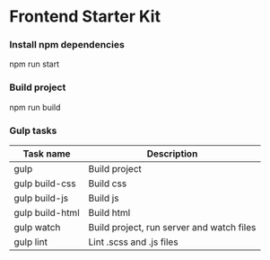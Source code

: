 # Frontend Starter Kit

### Install npm dependencies

npm run start


### Build project

npm run build


### Gulp tasks

Task name | Description
--------- | -----------
gulp | Build project
gulp build-css | Build css
gulp build-js | Build js
gulp build-html | Build html
gulp watch | Build project, run server and watch files
gulp lint | Lint .scss and .js files
